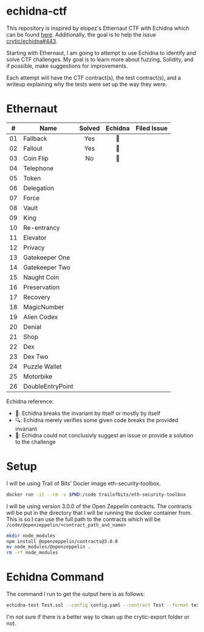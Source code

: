 # echidna-ctf
This repository is inspired by elopez's Ethernaut CTF with Echidna which can be found [here](https://github.com/elopez/echidna-ethernaut).  Additionally, the goal is to help the issue [crytic/echidna#443](https://github.com/crytic/echidna/issues/433). 

Starting with Ethernaut, I am going to attempt to use Echidna to identify and solve CTF challenges. My goal is to learn more about fuzzing, Solidity, and if possible, make suggestions for improvements.

Each attempt will have the CTF contract(s), the test contract(s), and a writeup explaining why the tests were set up the way they were. 

# Ethernaut

| \#  | Name             | Solved |     Echidna     | Filed Issue |
| --- | ---------------- |:------:|:---------------:| ----------- |
| 01  | Fallback         |  Yes   |    :muscle:     |             |
| 02  | Fallout          |  Yes   |    :muscle:     |             |
| 03  | Coin Flip        |   No   | :no_entry_sign: |             |
| 04  | Telephone        |        |                 |             |
| 05  | Token            |        |                 |             |
| 06  | Delegation       |        |                 |             |
| 07  | Force            |        |                 |             |
| 08  | Vault            |        |                 |             |
| 09  | King             |        |                 |             |
| 10  | Re-entrancy      |        |                 |             |
| 11  | Elevator         |        |                 |             |
| 12  | Privacy          |        |                 |             |
| 13  | Gatekeeper One   |        |                 |             |
| 14  | Gatekeeper Two   |        |                 |             |
| 15  | Naught Coin      |        |                 |             |
| 16  | Preservation     |        |                 |             |
| 17  | Recovery         |        |                 |             |
| 18  | MagicNumber      |        |                 |             |
| 19  | Alien Codex      |        |                 |             |
| 20  | Denial           |        |                 |             |
| 21  | Shop             |        |                 |             |
| 22  | Dex              |        |                 |             |
| 23  | Dex Two          |        |                 |             |
| 24  | Puzzle Wallet    |        |                 |             |
| 25  | Motorbike        |        |                 |             |
| 26  | DoubleEntryPoint |        |                 |             |

Echidna reference:
 * :muscle:: Echidna breaks the invariant by itself or mostly by itself
 * :mag:: Echidna merely verifies some given code breaks the provided invariant
 * :no_entry_sign:: Echidna could not conclusivly suggest an issue or provide a solution to the challenge

# Setup 
I will be using Trail of Bits' Docier image eth-security-toolbox.

```bash
docker run -it --rm -v $PWD:/code trailofbits/eth-security-toolbox
```

I will be using version 3.0.0 of the Open Zeppelin contracts. The contracts will be put in the directory that I will be running the docker container from. This is so I can use the full path to the contracts which will be `/code/@openzeppelin/<contract_path_and_name>`

```bash
mkdir node_modules
npm install @openzeppelin/contracts@3.0.0
mv node_modules/@openzeppelin .
rm -rf node_modules
```

# Echidna Command
The command I run to get the output here is as follows:
```bash
echidna-test Test.sol --config config.yaml --contract Test --format text | tee echidna-text-run.log && rm -rf crytic-export/
```

I'm not sure if there is a better way to clean up the crytic-export folder or not. 